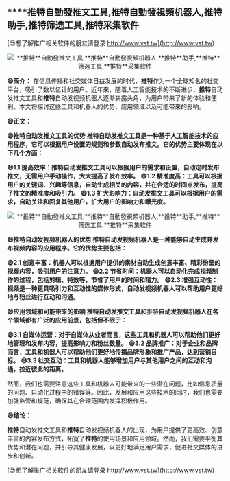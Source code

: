 ## ****推特**自動發推文工具,**推特**自動發視頻机器人,**推特**助手,**推特**筛选工具,**推特**采集软件**

[😍想了解推广相关软件的朋友请登录 http://www.vst.tw](http://www.vst.tw)

 <center><img src="https://vst.tw/MP4/tuiguang/png/3.png" alt="**推特**自動發推文工具,**推特**自動發視頻机器人,**推特**助手,**推特**筛选工具,**推特**采集软件"></center>

**😄简介：**
在信息传播和社交媒体日益发展的时代，**推特**作为一个全球知名的社交平台，吸引了数以亿计的用户。近年来，随着人工智能技术的不断进步，**推特**自动发推文工具和**推特**自动发视频机器人逐渐崭露头角，为用户带来了新的体验和便利。本文将探讨这些工具和机器人的优势、应用领域以及可能带来的影响。

**😄正文：**

**😄**推特**自动发推文工具的优势 **推特**自动发推文工具是一种基于人工智能技术的应用程序，它可以根据用户设置的规则和参数自动发布推文。它的优势主要体现在以下几个方面：**

**😄1.1 提高效率：**推特**自动发推文工具可以根据用户的需求和设置，自动定时发布推文，无需用户手动操作，大大提高了发布效率。**
**😄1.2 精准度高：工具可以根据用户的关键词、兴趣等信息，自动生成相关的内容，并在合适的时间点发布，提高了推文的精准度和吸引力。**
**😄1.3 扩大影响力：自动发推文工具可以根据用户的需求，自动关注和回复其他用户，扩大用户的影响力和曝光度。**

 <center><img src="https://vst.tw/MP4/tuiguang/png/4.png" alt="**推特**自動發推文工具,**推特**自動發視頻机器人,**推特**助手,**推特**筛选工具,**推特**采集软件"></center>

**😄**推特**自动发视频机器人的优势 **推特**自动发视频机器人是一种能够自动生成并发布视频内容的应用程序。它的优势主要包括：**

**😄2.1 创意丰富：机器人可以根据用户提供的素材自动生成创意丰富、精彩纷呈的视频内容，吸引用户的注意力。**
**😄2.2 节省时间：机器人可以自动化完成视频制作的过程，包括剪辑、特效等，节省了用户的时间和精力。**
**😄2.3 增强互动性：视频是一种更具吸引力和互动性的媒体形式，自动发视频机器人可以帮助用户更好地与粉丝进行互动和沟通。**

**😄应用领域和可能带来的影响 **推特**自动发推文工具和**推特**自动发视频机器人在各个领域都有广泛的应用前景，包括但不限于：**

**😄3.1 自媒体运营：对于自媒体从业者而言，这些工具和机器人可以帮助他们更好地管理和发布内容，提高影响力和粉丝数量。**
**😄3.2 品牌推广：对于企业和品牌而言，工具和机器人可以帮助他们更好地传播品牌形象和推广产品，达到营销目标。**
**😄3.3 社交互动：工具和机器人能够增加用户与其他用户之间的互动和沟通，拉近彼此的距离。**

然而，我们也需要注意这些工具和机器人可能带来的一些潜在问题，比如信息质量的问题、自动化过程中的错误等。因此，发展和应用这些技术的同时，我们也需要加强监管和规范，确保其在合理范围内发挥积极作用。

**😄结论：**

**推特**自动发推文工具和**推特**自动发视频机器人的出现，为用户提供了更高效、创意丰富的内容发布方式，拓宽了**推特**的使用场景和应用领域。然而，我们需要平衡其优势和潜在问题，并引导其健康发展，以更好地满足用户需求，促进社交媒体的进步和创新。

[😍想了解推广相关软件的朋友请登录 http://www.vst.tw](http://www.vst.tw)




